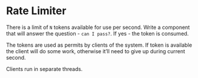 # Rate Limiter

There is a limit of `N` tokens available for use per second. Write a component that will answer the question - `can I pass?`. If yes - the token is consumed.

The tokens are used as permits by clients of the system. If token is available the client will do some work, otherwise it’ll need to give up during current second. 

Clients run in separate threads.
